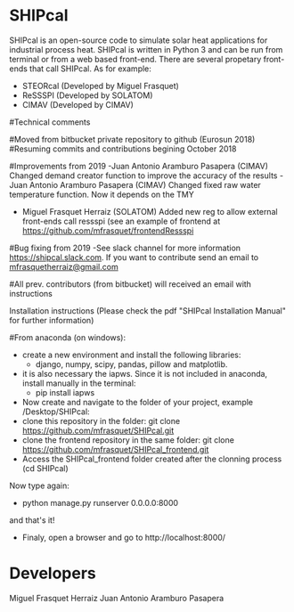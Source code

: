# SHIPcal

SHIPcal is an open-source code to simulate solar heat applications for industrial process heat. SHIPcal is written in Python 3 and can be run from terminal or from a web based front-end. There are several propetary front-ends that call SHIPcal. As for example:
- STEORcal (Developed by Miguel Frasquet)
- ReSSSPI (Developed by SOLATOM)
- CIMAV (Developed by CIMAV)

#Technical comments

#Moved from bitbucket private repository to github (Eurosun 2018)
#Resuming commits and contributions begining October 2018

#Improvements from 2019
-Juan Antonio Aramburo Pasapera (CIMAV) Changed demand creator function to improve the accuracy of the results
-Juan Antonio Aramburo Pasapera (CIMAV) Changed fixed raw water temperature function. Now it depends on the TMY
- Miguel Frasquet Herraiz (SOLATOM) Added new reg to allow external front-ends call ressspi (see an example of frontend at https://github.com/mfrasquet/frontendRessspi

#Bug fixing from 2019
-See slack channel for more information https://shipcal.slack.com. If you want to contribute send an email to mfrasquetherraiz@gmail.com

#All prev. contributors (from bitbucket) will received an email with instructions

Installation instructions (Please check the pdf "SHIPcal Installation Manual" for further information)

#From anaconda (on windows):
- create a new environment and install the following libraries:
  - django, numpy, scipy, pandas, pillow and matplotlib.
- it is also necessary the iapws. Since it is not included in anaconda, install manually in the terminal:
  - pip install iapws
- Now create and navigate to the folder of your project, example /Desktop/SHIPcal:
- clone this repository in the folder: git clone https://github.com/mfrasquet/SHIPcal.git
- clone the frontend repository in the same folder: git clone https://github.com/mfrasquet/SHIPcal_frontend.git
- Access the SHIPcal_frontend folder created after the clonning process (cd SHIPcal)

Now type again:
- python manage.py runserver 0.0.0.0:8000

and that's it!
- Finaly, open a browser and go to http://localhost:8000/

# Developers
Miguel Frasquet Herraiz
Juan Antonio Aramburo Pasapera
